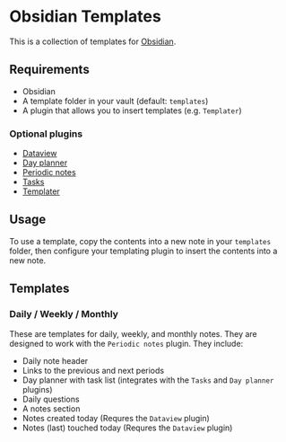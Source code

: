 # Obsidian Templates
This is a collection of templates for [Obsidian](https://obsidian.md/).

## Requirements
- Obsidian
- A template folder in your vault (default: `templates`)
- A plugin that allows you to insert templates (e.g. `Templater`)

### Optional plugins
- [Dataview](https://github.com/blacksmithgu/obsidian-dataview)
- [Day planner](https://github.com/ivan-lednev/obsidian-day-planner)
- [Periodic notes](https://github.com/liamcain/obsidian-periodic-notes)
- [Tasks](https://github.com/obsidian-tasks-group/obsidian-tasks)
- [Templater](https://github.com/SilentVoid13/Templater)

## Usage
To use a template, copy the contents into a new note in your `templates` folder, then configure your templating plugin to insert the contents into a new note.

## Templates
### Daily / Weekly / Monthly
These are templates for daily, weekly, and monthly notes. They are designed to work with the `Periodic notes` plugin. They include:
- Daily note header
- Links to the previous and next periods
- Day planner with task list (integrates with the `Tasks` and `Day planner` plugins)
- Daily questions
- A notes section
- Notes created today (Requres the `Dataview` plugin)
- Notes (last) touched today (Requres the `Dataview` plugin)
